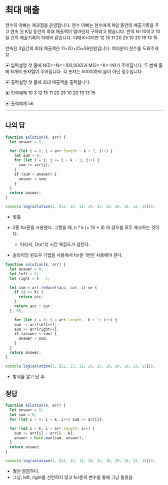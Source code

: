 # 최대 매출

현수의 아빠는 제과점을 운영합니다. 현수 아빠는 현수에게 N일 동안의 매출기록을 주고 연속 된 K일 동안의 최대 매출액이 얼마인지 구하라고 했습니다.
 만약 N=10이고 10일 간의 매출기록이 아래와 같습니다. 이때 K=3이면
 12 15 11 20 25 10 20 19 13 15

연속된 3일간의 최대 매출액은 11+20+25=56만원입니다. 여러분이 현수를 도와주세요.

▣ 입력설명
 첫 줄에 N(5<=N<=100,000)과 M(2<=K<=N)가 주어집니다.
 두 번째 줄에 N개의 숫자열이 주어집니다. 각 숫자는 500이하의 음이 아닌 정수입니다.

▣ 출력설명
 첫 줄에 최대 매출액을 출력합니다.

▣ 입력예제
 10 3
 12 15 11 20 25 10 20 19 13 15

▣ 출력예제
56

---

## 나의 답

```ts
function solution(k, arr) {
  let answer = 0;

  for (let i = 0; i < arr.length - k + 1; i++) {
    let sum = 0;
    for (let j = i; j <= i + k - 1; j++) {
      sum += arr[j];
    }
    if (sum > answer) {
      answer = sum;
    }
  }
  return answer;
}

console.log(solution(3, [12, 15, 11, 20, 25, 10, 20, 19, 13, 15]));
```

- 맞춤
- 2중 for문을 사용했다. 그랬을 때, n * k (= 10 * 3) 의 경우를 모두 체크하는 것이다.
  - 따라서, O(n^2) 시간 복잡도가 걸린다.

- 슬라이딩 윈도우 기법을 사용해서 for문 1번만 사용해야 한다.

```js
function solution(k, arr) {
  let answer = 0;
  let left = 0;
  let right = k - 1;

  let sum = arr.reduce((acc, cur, i) => {
    if (i >= k) {
      return acc;
    }
    return acc + cur;
  }, 0);

	for (let i = 0; i < arr.length - k + 1; i++) {
    sum -= arr[left++];
    sum += arr[right++];
    if (answer < sum) {
      answer = sum;
    }
  }
  return answer;
}

console.log(solution(3, [12, 15, 11, 20, 25, 10, 20, 19, 13, 15]));
```

- 방식을 알고 난 후.

## 정답

```js
function solution(k, arr) {
  let answer = 0;
  let sum = 0;
  for (let i = 0; i < k; i++) sum += arr[i];

  for (let i = k; i < arr.length; i++) {
    sum += arr[i] - arr[i - k];
    answer = Math.max(sum, answer);
  }
  return answer;
}

console.log(solution(3, [12, 15, 11, 20, 25, 10, 20, 19, 13, 15]));
```

- 훨씬 깔끔하다.
- 그냥, left, right를 선언하지 않고 for문의 변수를 통해 그냥 돌렸음.
